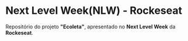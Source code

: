 # Next Level Week(NLW) - Rockeseat
Repositório do projeto __"Ecoleta"__, apresentado no __Next Level Week__ da **Rockeseat**.
